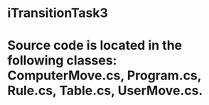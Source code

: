 # iTransitionTask3
# Source code is located in the following classes: ComputerMove.cs, Program.cs, Rule.cs, Table.cs, UserMove.cs.
